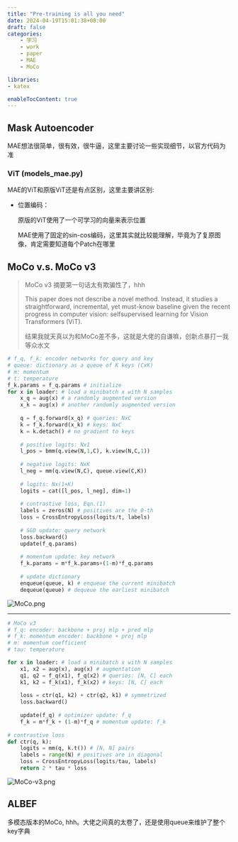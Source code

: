 ```yaml
---
title: "Pre-training is all you need"
date: 2024-04-19T15:01:38+08:00
draft: false
categories:
    - 学习
    - work
    - paper
    - MAE
    - MoCo

libraries:
- katex

enableTocContent: true
---
```


## Mask Autoencoder 

MAE想法很简单，很有效，很牛逼，这里主要讨论一些实现细节，以官方代码为准

### ViT (models_mae.py)

MAE的ViT和原版ViT还是有点区别，这里主要讲区别:

- 位置编码：

    原版的ViT使用了一个可学习的向量来表示位置

    MAE使用了固定的sin-cos编码，这里其实就比较能理解，毕竟为了复原图像，肯定需要知道每个Patch在哪里


## MoCo v.s. MoCo v3

> MoCo v3 摘要第一句话太有欺骗性了，hhh
>
> This paper does not describe a novel method. Instead, it studies a straightforward, incremental, yet must-know baseline given the recent progress in computer vision: selfsupervised learning for Vision Transformers (ViT).
>
> 结果我就天真以为和MoCo差不多，这就是大佬的自谦嘛，创新点暴打一我等众水文


```python
# f_q, f_k: encoder networks for query and key 
# queue: dictionary as a queue of K keys (CxK) 
# m: momentum 
# t: temperature  
f_k.params = f_q.params # initialize 
for x in loader: # load a minibatch x with N samples 
    x_q = aug(x) # a randomly augmented version 
    x_k = aug(x) # another randomly augmented version  
    
    q = f_q.forward(x_q) # queries: NxC 
    k = f_k.forward(x_k) # keys: NxC 
    k = k.detach() # no gradient to keys  
    
    # positive logits: Nx1 
    l_pos = bmm(q.view(N,1,C), k.view(N,C,1))  
    
    # negative logits: NxK 
    l_neg = mm(q.view(N,C), queue.view(C,K))  
    
    # logits: Nx(1+K) 
    logits = cat([l_pos, l_neg], dim=1)  
    
    # contrastive loss, Eqn.(1) 
    labels = zeros(N) # positives are the 0-th 
    loss = CrossEntropyLoss(logits/t, labels)  
    
    # SGD update: query network 
    loss.backward() 
    update(f_q.params)  
    
    # momentum update: key network 
    f_k.params = m*f_k.params+(1-m)*f_q.params  
    
    # update dictionary 
    enqueue(queue, k) # enqueue the current minibatch 
    dequeue(queue) # dequeue the earliest minibatch
```

![MoCo.png](https://s2.loli.net/2024/12/06/dFULhtcgoH67R1C.jpg)

--------------------------------------------------------

```python
# MoCo v3
# f_q: encoder: backbone + proj mlp + pred mlp 
# f_k: momentum encoder: backbone + proj mlp 
# m: momentum coefficient 
# tau: temperature  

for x in loader: # load a minibatch x with N samples 
    x1, x2 = aug(x), aug(x) # augmentation 
    q1, q2 = f_q(x1), f_q(x2) # queries: [N, C] each 
    k1, k2 = f_k(x1), f_k(x2) # keys: [N, C] each  
    
    loss = ctr(q1, k2) + ctr(q2, k1) # symmetrized 
    loss.backward()  
    
    update(f_q) # optimizer update: f_q 
    f_k = m*f_k + (1-m)*f_q # momentum update: f_k  
    
# contrastive loss 
def ctr(q, k): 
    logits = mm(q, k.t()) # [N, N] pairs 
    labels = range(N) # positives are in diagonal 
    loss = CrossEntropyLoss(logits/tau, labels) 
    return 2 * tau * loss
```

![MoCo-v3.png](https://s2.loli.net/2024/12/06/YZMzwCdfjJyBsGb.png)

## ALBEF

多模态版本的MoCo, hhh。大佬之间真的太卷了，还是使用queue来维护了整个key字典





